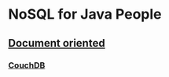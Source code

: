 # NoSQL for Java People

## [Document oriented](https://github.com/mjanys/NoSQL-for-Java-people/tree/master/document-oriented)

### [CouchDB](https://github.com/mjanys/NoSQL-for-Java-people/tree/master/document-oriented/couchdb)

